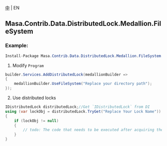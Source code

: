 [中](README.zh-CN.md) | EN

## Masa.Contrib.Data.DistributedLock.Medallion.FileSystem

### Example:

```c#
Install-Package Masa.Contrib.Data.DistributedLock.Medallion.FileSystem
```

1. Modify `Program`

``` C#
builder.Services.AddDistributedLock(medallionBuilder =>
{
    medallionBuilder.UseFileSystem("Replace your directory path");
});
```

2. Use distributed locks

``` C#
IDistributedLock distributedLock;//Get `IDistributedLock` from DI
using (var lockObj = distributedLock.TryGet("Replace Your Lock Name"))
{
    if (lockObj != null)
    {
        // todo: The code that needs to be executed after acquiring the distributed lock
    }
}
```